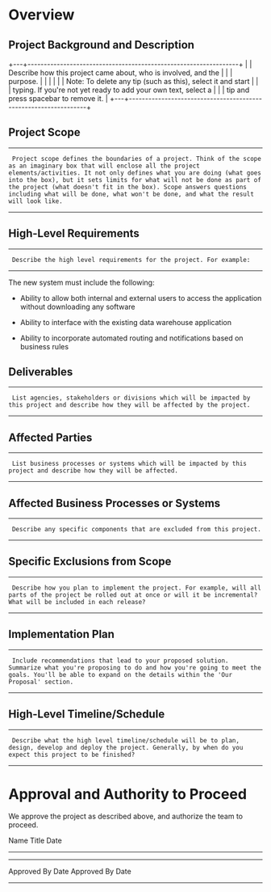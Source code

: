 Overview
========

Project Background and Description
----------------------------------

+---+-----------------------------------------------------------------+
|   | Describe how this project came about, who is involved, and the  |
|   | purpose.                                                        |
|   |                                                                 |
|   | Note: To delete any tip (such as this), select it and start     |
|   | typing. If you're not yet ready to add your own text, select a  |
|   | tip and press spacebar to remove it.                            |
+---+-----------------------------------------------------------------+

Project Scope
-------------

  -- -----------------------------------------------------------------------------------------------------------------------------------------------------------------------------------------------------------------------------------------------------------------------------------------------------------------------------------------------------------------------------------------------------------------------------------
     Project scope defines the boundaries of a project. Think of the scope as an imaginary box that will enclose all the project elements/activities. It not only defines what you are doing (what goes into the box), but it sets limits for what will not be done as part of the project (what doesn't fit in the box). Scope answers questions including what will be done, what won't be done, and what the result will look like.
  -- -----------------------------------------------------------------------------------------------------------------------------------------------------------------------------------------------------------------------------------------------------------------------------------------------------------------------------------------------------------------------------------------------------------------------------------

High-Level Requirements
-----------------------

  -- --------------------------------------------------------------------
     Describe the high level requirements for the project. For example:
  -- --------------------------------------------------------------------

The new system must include the following:

-   Ability to allow both internal and external users to access the
    application without downloading any software

-   Ability to interface with the existing data warehouse application

-   Ability to incorporate automated routing and notifications based on
    business rules

Deliverables
------------

  -- ----------------------------------------------------------------------------------------------------------------------------------------
     List agencies, stakeholders or divisions which will be impacted by this project and describe how they will be affected by the project.
  -- ----------------------------------------------------------------------------------------------------------------------------------------

Affected Parties
----------------

  -- -------------------------------------------------------------------------------------------------------------------
     List business processes or systems which will be impacted by this project and describe how they will be affected.
  -- -------------------------------------------------------------------------------------------------------------------

Affected Business Processes or Systems
--------------------------------------

  -- -----------------------------------------------------------------------
     Describe any specific components that are excluded from this project.
  -- -----------------------------------------------------------------------

Specific Exclusions from Scope
------------------------------

  -- ------------------------------------------------------------------------------------------------------------------------------------------------------------------------------------
     Describe how you plan to implement the project. For example, will all parts of the project be rolled out at once or will it be incremental? What will be included in each release?
  -- ------------------------------------------------------------------------------------------------------------------------------------------------------------------------------------

Implementation Plan
-------------------

  -- -----------------------------------------------------------------------------------------------------------------------------------------------------------------------------------------------------------------------
     Include recommendations that lead to your proposed solution. Summarize what you're proposing to do and how you're going to meet the goals. You'll be able to expand on the details within the 'Our Proposal' section.
  -- -----------------------------------------------------------------------------------------------------------------------------------------------------------------------------------------------------------------------

High-Level Timeline/Schedule
----------------------------

  -- -----------------------------------------------------------------------------------------------------------------------------------------------------------------------
     Describe what the high level timeline/schedule will be to plan, design, develop and deploy the project. Generally, by when do you expect this project to be finished?
  -- -----------------------------------------------------------------------------------------------------------------------------------------------------------------------

Approval and Authority to Proceed
=================================

We approve the project as described above, and authorize the team to
proceed.

  Name   Title   Date
  ------ ------- ------
                 
                 
                 

  ------------- -- -- ------ -- ------------- -- -- ------
  Approved By         Date      Approved By         Date
  ------------- -- -- ------ -- ------------- -- -- ------
